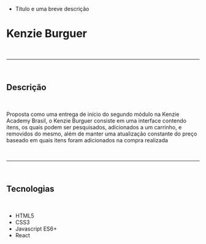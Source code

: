 - Título e uma breve descrição
<h1>Kenzie Burguer</h1>
<br>
<hr>
<br>
<h2>Descrição</h2>
<br>
<p>Proposta como uma entrega de início do segundo módulo na Kenzie Academy Brasil, o Kenzie Burguer
consiste em uma interface contendo itens, os quais podem ser pesquisados, adicionados a um carrinho, e removidos do mesmo, além de manter uma atualização constante do preço baseado em quais itens foram adicionados na compra realizada</p>
<br>
<hr>
<br>
<h2>Tecnologias</h2>
<br>
<ul>
    <li>HTML5</li>
    <li>CSS3</li>
    <li>Javascript ES6+</li>
    <li>React</li>
</ul>
